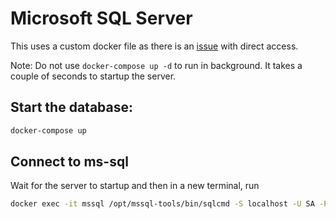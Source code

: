 # Microsoft SQL Server

This uses a custom docker file as there is an [issue](https://github.com/Microsoft/mssql-docker/issues/203) with direct access.

Note: Do not use `docker-compose up -d` to run in background. It takes a couple of seconds to startup the server.

## Start the database:

```sh
docker-compose up
```

## Connect to ms-sql

Wait for the server to startup and then in a new terminal, run

```sh
docker exec -it mssql /opt/mssql-tools/bin/sqlcmd -S localhost -U SA -P R0hanM0hapatra
```
